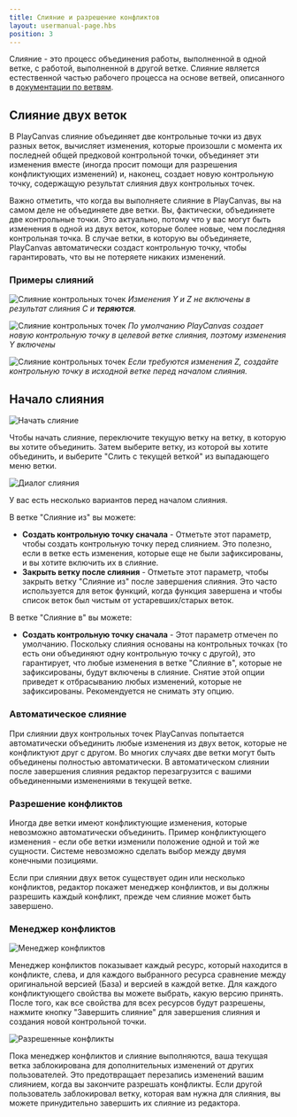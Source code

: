 ```yaml
---
title: Слияние и разрешение конфликтов
layout: usermanual-page.hbs
position: 3
---
```


Слияние - это процесс объединения работы, выполненной в одной ветке, с работой, выполненной в другой ветке. Слияние является естественной частью рабочего процесса на основе ветвей, описанного в [документации по ветвям][1].

## Слияние двух веток

В PlayCanvas слияние объединяет две контрольные точки из двух разных веток, вычисляет изменения, которые произошли с момента их последней общей предковой контрольной точки, объединяет эти изменения вместе (иногда просит помощи для разрешения конфликтующих изменений) и, наконец, создает новую контрольную точку, содержащую результат слияния двух контрольных точек.

Важно отметить, что когда вы выполняете слияние в PlayCanvas, вы на самом деле не объединяете две ветки. Вы, фактически, объединяете две контрольные точки. Это актуально, потому что у вас могут быть изменения в одной из двух веток, которые более новые, чем последняя контрольная точка. В случае ветки, в которую вы объединяете, PlayCanvas автоматически создаст контрольную точку, чтобы гарантировать, что вы не потеряете никаких изменений.

### Примеры слияний

![Слияние контрольных точек][6]
*Изменения Y и Z не включены в результат слияния C и **теряются**.*

![Слияние контрольных точек][7]
*По умолчанию PlayCanvas создает новую контрольную точку в целевой ветке слияния, поэтому изменения Y включены*

![Слияние контрольных точек][8]
*Если требуются изменения Z, создайте контрольную точку в исходной ветке перед началом слияния.*

## Начало слияния

![Начать слияние][3]

Чтобы начать слияние, переключите текущую ветку на ветку, в которую вы хотите объединить. Затем выберите ветку, из которой вы хотите объединить, и выберите "Слить с текущей веткой" из выпадающего меню ветки.

![Диалог слияния][9]

У вас есть несколько вариантов перед началом слияния.

В ветке "Слияние из" вы можете:

- **Создать контрольную точку сначала** - Отметьте этот параметр, чтобы создать контрольную точку перед слиянием. Это полезно, если в ветке есть изменения, которые еще не были зафиксированы, и вы хотите включить их в слияние.
- **Закрыть ветку после слияния** - Отметьте этот параметр, чтобы закрыть ветку "Слияние из" после завершения слияния. Это часто используется для веток функций, когда функция завершена и чтобы список веток был чистым от устаревших/старых веток.

В ветке "Слияние в" вы можете:

- **Создать контрольную точку сначала** - Этот параметр отмечен по умолчанию. Поскольку слияния основаны на контрольных точках (то есть они объединяют одну контрольную точку с другой), это гарантирует, что любые изменения в ветке "Слияние в", которые не зафиксированы, будут включены в слияние. Снятие этой опции приведет к отбрасыванию любых изменений, которые не зафиксированы. Рекомендуется не снимать эту опцию.

### Автоматическое слияние

При слиянии двух контрольных точек PlayCanvas попытается автоматически объединить любые изменения из двух веток, которые не конфликтуют друг с другом. Во многих случаях две ветки могут быть объединены полностью автоматически. В автоматическом слиянии после завершения слияния редактор перезагрузится с вашими объединенными изменениями в текущей ветке.

### Разрешение конфликтов

Иногда две ветки имеют конфликтующие изменения, которые невозможно автоматически объединить. Пример конфликтующего изменения - если обе ветки изменили положение одной и той же сущности. Системе невозможно сделать выбор между двумя конечными позициями.

Если при слиянии двух веток существует один или несколько конфликтов, редактор покажет менеджер конфликтов, и вы должны разрешить каждый конфликт, прежде чем слияние может быть завершено.

### Менеджер конфликтов

![Менеджер конфликтов][4]

Менеджер конфликтов показывает каждый ресурс, который находится в конфликте, слева, и для каждого выбранного ресурса сравнение между оригинальной версией (База) и версией в каждой ветке. Для каждого конфликтующего свойства вы можете выбрать, какую версию принять. После того, как все свойства для всех ресурсов будут разрешены, нажмите кнопку "Завершить слияние" для завершения слияния и создания новой контрольной точки.

![Разрешенные конфликты][5]

Пока менеджер конфликтов и слияние выполняются, ваша текущая ветка заблокирована для дополнительных изменений от других пользователей. Это предотвращает перезапись изменений вашим слиянием, когда вы закончите разрешать конфликты. Если другой пользователь заблокировал ветку, которая вам нужна для слияния, вы можете принудительно завершить их слияние из редактора.

[1]: /user-manual/version-control/branches
[3]: /images/user-manual/version-control/merging/start-merge.png
[4]: /images/user-manual/version-control/merging/conflict-manager.jpg
[5]: /images/user-manual/version-control/merging/conflicts-resolved.jpg
[6]: /images/user-manual/version-control/merging/merging-checkpoints-1.png
[7]: /images/user-manual/version-control/merging/merging-checkpoints-2.png
[8]: /images/user-manual/version-control/merging/merging-checkpoints-3.png
[9]: /images/user-manual/version-control/merging/merge-dialog.png

